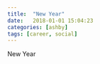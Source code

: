 ```yaml
---
title:  "New Year"
date:   2018-01-01 15:04:23
categories: [ashby]
tags: [career, social]
---
```

New Year

